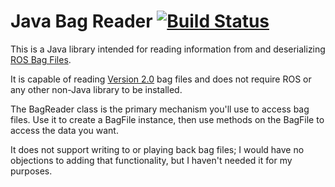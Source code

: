 # Java Bag Reader   [![Build Status](https://travis-ci.org/swri-robotics/bag-reader-java.svg?branch=master)](https://travis-ci.org/swri-robotics/bag-reader-jav)

This is a Java library intended for reading information from and deserializing [ROS Bag Files](http://wiki.ros.org/Bags).

It is capable of reading [Version 2.0](http://wiki.ros.org/Bags/Format/2.0) bag files and does not require ROS or any other non-Java library to be installed.

The BagReader class is the primary mechanism you'll use to access bag files.  Use it to create a BagFile instance, then use methods on the BagFile to access the data you want.

It does not support writing to or playing back bag files; I would have no objections to adding that functionality, but I haven't needed it for my purposes.

